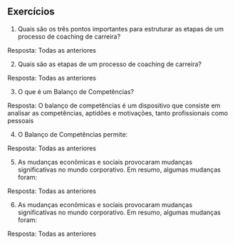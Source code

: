 ## Exercícios

01. Quais são os três pontos importantes para estruturar as etapas de um processo de coaching de carreira?

Resposta:
Todas as anteriores


02. Quais são as etapas de um processo de coaching de carreira?

Resposta:
Todas as anteriores

03. O que é um Balanço de Competências?

Resposta:
O balanço de competências é um dispositivo que consiste em analisar as competências, aptidões e motivações, tanto profissionais como pessoais


04. O Balanço de Competências permite:

Resposta:
Todas as anteriores


05. As mudanças econômicas e sociais provocaram mudanças significativas no mundo corporativo. Em resumo, algumas mudanças foram:

Resposta:
Todas as anteriores


06. As mudanças econômicas e sociais provocaram mudanças significativas no mundo corporativo. Em resumo, algumas mudanças foram:

Resposta:
Todas as anteriores